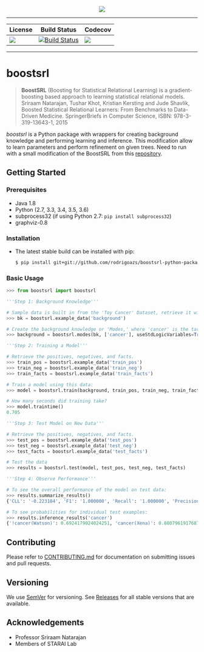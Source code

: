 <p align="center">
   <img src="media/box2.png" />
</p>

---

| License | Build Status | Codecov |
| --- | --- | --- |
| [![][license img]][license] | [![Build Status](https://travis-ci.org/starling-lab/boostsrl-python-package.svg?branch=master)](https://travis-ci.org/starling-lab/boostsrl-python-package) | [![][codecov img]][codecov link] |

---

# boostsrl

> **BoostSRL** (Boosting for Statistical Relational Learning) is a gradient-boosting based approach to learning statistical relational models.  
> Sriraam Natarajan, Tushar Khot, Kristian Kersting and Jude Shavlik, Boosted Statistical Relational Learners: From Benchmarks to Data-Driven Medicine. SpringerBriefs in Computer Science, ISBN: 978-3-319-13643-1, 2015

*boostsrl* is a Python package with wrappers for creating background knowledge and performing learning and inference. This modification allow to learn parameters and perform refinement on given trees. Need to run with a small modification of the BoostSRL from this [repository](https://github.com/rodrigoazs/BoostSRL).

## Getting Started

### Prerequisites

* Java 1.8
* Python (2.7, 3.3, 3.4, 3.5, 3.6)
* subprocess32 (if using Python 2.7: `pip install subprocess32`)
* graphviz-0.8

### Installation

* The latest stable build can be installed with pip:

  ```bash
  $ pip install git+git://github.com/rodrigoazs/boostsrl-python-package.git
  ```

### Basic Usage

```python
>>> from boostsrl import boostsrl

'''Step 1: Background Knowledge'''

# Sample data is built in from the 'Toy Cancer' Dataset, retrieve it with example_data
>>> bk = boostsrl.example_data('background')

# Create the background knowledge or 'Modes,' where 'cancer' is the target we want to predict.
>>> background = boostsrl.modes(bk, ['cancer'], useStdLogicVariables=True, treeDepth=4, nodeSize=2, numOfClauses=8)

'''Step 2: Training a Model'''

# Retrieve the positives, negatives, and facts.
>>> train_pos = boostsrl.example_data('train_pos')
>>> train_neg = boostsrl.example_data('train_neg')
>>> train_facts = boostsrl.example_data('train_facts')

# Train a model using this data:
>>> model = boostsrl.train(background, train_pos, train_neg, train_facts)

# How many seconds did training take?
>>> model.traintime()
0.705

'''Step 3: Test Model on New Data'''

# Retrieve the positives, negatives, and facts.
>>> test_pos = boostsrl.example_data('test_pos')
>>> test_neg = boostsrl.example_data('test_neg')
>>> test_facts = boostsrl.example_data('test_facts')

# Test the data
>>> results = boostsrl.test(model, test_pos, test_neg, test_facts)

'''Step 4: Observe Performance'''

# To see the overall performance of the model on test data:
>>> results.summarize_results()
{'CLL': '-0.223184', 'F1': '1.000000', 'Recall': '1.000000', 'Precision': '1.000000,0.500', 'AUC ROC': '1.000000', 'AUC PR': '1.000000'}

# To see probabilities for individual test examples:
>>> results.inference_results('cancer')
{'!cancer(Watson)': 0.6924179024024251, 'cancer(Xena)': 0.8807961917687174, '!cancer(Voldemort)': 0.6924179024024251, 'cancer(Yoda)': 0.8807961917687174, 'cancer(Zod)': 0.8807961917687174}

```

## Contributing

Please refer to [CONTRIBUTING.md](.github/CONTRIBUTING.md) for documentation on submitting issues and pull requests.

## Versioning

We use [SemVer](http://semver.org/) for versioning. See [Releases](https://github.com/starling-lab/boostsrl-python-package/releases) for all stable versions that are available.

## Acknowledgements

* Professor Sriraam Natarajan
* Members of STARAI Lab

[license]:license.txt
[license img]:https://img.shields.io/github/license/starling-lab/boostsrl-python-package.svg

[codecov img]:https://codecov.io/gh/starling-lab/boostsrl-python-package/branch/master/graphs/badge.svg?branch=master
[codecov link]:https://codecov.io/github/starling-lab/boostsrl-python-package?branch=master
